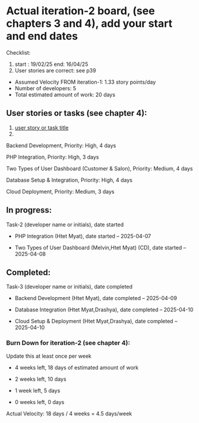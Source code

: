 # Actual iteration-2 board, (see chapters 3 and 4), add your start and end dates 

Checklist: 
1. start : 19/02/25
   end: 16/04/25
2. User stories are correct: see p39

* Assumed Velocity FROM iteration-1: 1.33 story points/day 
* Number of developers: 5
* Total estimated amount of work: 20 days

## User stories or tasks (see chapter 4):
1. [user story or task title](https://trello.com/b/AJ2FSEC5/cp3407project)
2.
Backend Development, Priority: High, 4 days

PHP Integration, Priority: High, 3 days

Two Types of User Dashboard (Customer & Salon), Priority: Medium, 4 days

Database Setup & Integration, Priority: High, 4 days

Cloud Deployment, Priority: Medium, 3 days


## In progress:
Task-2 (developer name or initials), date started
* PHP Integration (Htet Myat), date started – 2025-04-07

* Two Types of User Dashboard (Melvin,Htet Myat) (CD), date started – 2025-04-08

## Completed:
Task-3 (developer name or initials), date completed
* Backend Development (Htet Myat), date completed – 2025-04-09

* Database Integration (Htet Myat,Drashya), date completed – 2025-04-10

* Cloud Setup & Deployment (Htet Myat,Drashya), date completed – 2025-04-10

### Burn Down for iteration-2 (see chapter 4):
Update this at least once per week
* 4 weeks left, 18 days of estimated amount of work

* 2 weeks left, 10 days

* 1 week left, 5 days

* 0 weeks left, 0 days

Actual Velocity: 18 days / 4 weeks = 4.5 days/week

